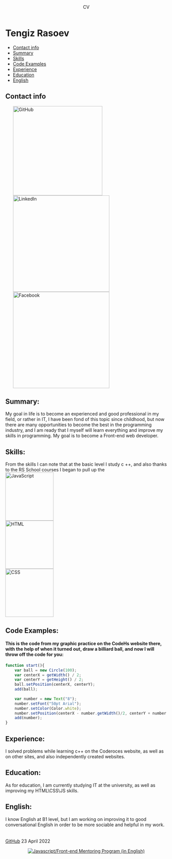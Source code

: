 <header>CV</header>
<h1>Tengiz Rasoev</h1>
  <nav>
    <ul>
      <li><a href="#contact-info">Contact info</a></li>
      <li><a href="#summary">Summary</a></li>
      <li><a href="#skills">Skills</a></li>
      <li><a href="#code-examples">Code Examples</a></li>
      <li><a href="#experience">Experience</a></li>
      <li><a href="#education">Education</a></li>
      <li><a href="#english">English</a></li>
      </ul>
  </nav>

<h2 id="contact-info">Contact info</h2>
  <ul> 
  <a href="https://github.com/Kratosfys"><img border="0" alt="GitHub" src="https://miro.medium.com/max/719/1*26XR2RfPsSmFd_Q6EA0SrA.png" width="278" ></a>
  <a href="https://www.linkedin.com/in/tengiz-rasoev-496732238/"><img border="0" alt="LinkedIn" src="https://content.linkedin.com/content/dam/me/brand/en-us/brand-home/logos/01-dsk-e8-v2.png.original.png"  width="300"></a>
  <a href="https://www.facebook.com/profile.php?id=100009615092297"><img border="0" alt="Facebook" src="https://encrypted-tbn0.gstatic.com/images?q=tbn:ANd9GcQvEREl3OZMVP6bbivdohHCaLvg-edHeePPqA&usqp=CAU" width="300"></a>
  </ul>
  
  <h2 id="summary">Summary: </h2>
My goal in life is to become an experienced and good professional in my field, or rather in IT, I have been fond of this topic since childhood, but now there are many opportunities to become the best in the programming industry, and I am ready that I myself will learn everything and improve my skills in programming. My goal is to become a Front-end web developer. 
<h2 id="skills">Skills:</h2>
From the skills I can note that at the basic level I study c ++, and also thanks to the RS School courses I began to pull up the 

<br>
  <img src="https://www.softfluent.fr/wp-content/uploads/2019/10/javascript.png" alt="JavaScript" width="150"> 
   <br> <img src="https://pixelmechanics.com.sg/wp-content/uploads/2019/06/html5-logo-for-web-development.png" alt="HTML" width="150" >
    <br> <img src="https://miro.medium.com/max/870/1*fC1TiemRWYDWObQUlpAnBg.png" alt="CSS" width="150"> 

  
<h2 id="code-examples">Code Examples: </h2>
<h4>This is the code from my graphic practice on the CodeHs website there, with the help of when it turned out, draw a billiard ball, and now I will throw off the code for you: </h4>

```js
function start(){ 
    var ball = new Circle(100);
    var centerX = getWidth() / 2;
    var centerY = getHeight() / 2;
    ball.setPosition(centerX, centerY);
    add(ball); 
    
    var number = new Text("8");
    number.setFont("50pt Arial");
    number.setColor(Color.white);
    number.setPosition(centerX - number.getWidth()/2, centerY + number.getHeight()/2);
    add(number);
}
```

<h2 id="experience">Experience:</h2>
I solved problems while learning c++ on the Coderoces website, as well as on other sites, and also independently created websites.
<h2 id="education">Education:</h2>
As for education, I am currently studying IT at the university, as well as improving my HTML\CSS\JS skills.
<h2 id="english">English:</h2>
I know English at B1 level, but I am working on improving it to good conversational English in order to be more sociable and helpful in my work.

<footer>
  <br>
  <br>
  <a href="https://github.com/Kratosfys">GitHub</a> 23 April 2022
  <p style="text-align:center;">
    <a href="https://rs.school/js-en"/><img border="0" alt="Javascript/Front-end Mentoring Program (in English)" src="https://miro.medium.com/max/280/1*v3KpRHTsdIK_91OB8C1jPw.png"><a/>
    </p>
  </footer>
